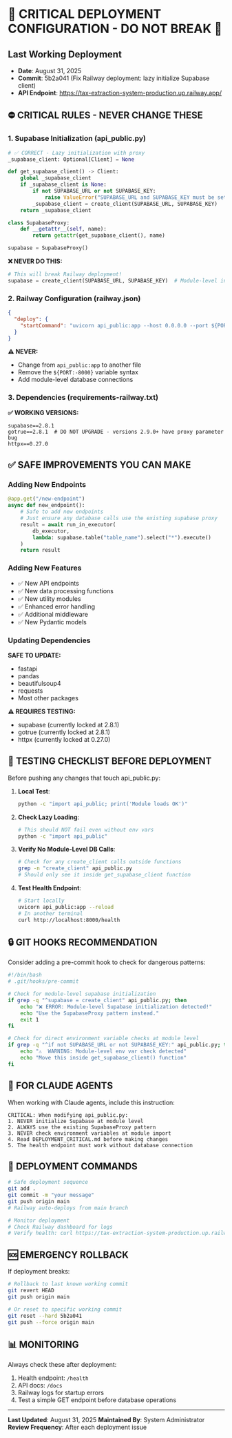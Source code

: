 # 🚨 CRITICAL DEPLOYMENT CONFIGURATION - DO NOT BREAK 🚨

## Last Working Deployment
- **Date**: August 31, 2025
- **Commit**: 5b2a041 (Fix Railway deployment: lazy initialize Supabase client)
- **API Endpoint**: https://tax-extraction-system-production.up.railway.app/

## ⛔ CRITICAL RULES - NEVER CHANGE THESE

### 1. Supabase Initialization (api_public.py)
```python
# ✅ CORRECT - Lazy initialization with proxy
_supabase_client: Optional[Client] = None

def get_supabase_client() -> Client:
    global _supabase_client
    if _supabase_client is None:
        if not SUPABASE_URL or not SUPABASE_KEY:
            raise ValueError("SUPABASE_URL and SUPABASE_KEY must be set")
        _supabase_client = create_client(SUPABASE_URL, SUPABASE_KEY)
    return _supabase_client

class SupabaseProxy:
    def __getattr__(self, name):
        return getattr(get_supabase_client(), name)

supabase = SupabaseProxy()
```

**❌ NEVER DO THIS:**
```python
# This will break Railway deployment!
supabase = create_client(SUPABASE_URL, SUPABASE_KEY)  # Module-level initialization
```

### 2. Railway Configuration (railway.json)
```json
{
  "deploy": {
    "startCommand": "uvicorn api_public:app --host 0.0.0.0 --port ${PORT:-8000}"
  }
}
```
**⚠️ NEVER:** 
- Change from `api_public:app` to another file
- Remove the `${PORT:-8000}` variable syntax
- Add module-level database connections

### 3. Dependencies (requirements-railway.txt)
**✅ WORKING VERSIONS:**
```
supabase==2.8.1
gotrue==2.8.1  # DO NOT UPGRADE - versions 2.9.0+ have proxy parameter bug
httpx==0.27.0
```

## ✅ SAFE IMPROVEMENTS YOU CAN MAKE

### Adding New Endpoints
```python
@app.get("/new-endpoint")
async def new_endpoint():
    # Safe to add new endpoints
    # Just ensure any database calls use the existing supabase proxy
    result = await run_in_executor(
        db_executor,
        lambda: supabase.table("table_name").select("*").execute()
    )
    return result
```

### Adding New Features
- ✅ New API endpoints
- ✅ New data processing functions
- ✅ New utility modules
- ✅ Enhanced error handling
- ✅ Additional middleware
- ✅ New Pydantic models

### Updating Dependencies
**SAFE TO UPDATE:**
- fastapi
- pandas
- beautifulsoup4
- requests
- Most other packages

**⚠️ REQUIRES TESTING:**
- supabase (currently locked at 2.8.1)
- gotrue (currently locked at 2.8.1)
- httpx (currently locked at 0.27.0)

## 🧪 TESTING CHECKLIST BEFORE DEPLOYMENT

Before pushing any changes that touch api_public.py:

1. **Local Test**:
   ```bash
   python -c "import api_public; print('Module loads OK')"
   ```

2. **Check Lazy Loading**:
   ```bash
   # This should NOT fail even without env vars
   python -c "import api_public"
   ```

3. **Verify No Module-Level DB Calls**:
   ```bash
   # Check for any create_client calls outside functions
   grep -n "create_client" api_public.py
   # Should only see it inside get_supabase_client function
   ```

4. **Test Health Endpoint**:
   ```bash
   # Start locally
   uvicorn api_public:app --reload
   # In another terminal
   curl http://localhost:8000/health
   ```

## 🔒 GIT HOOKS RECOMMENDATION

Consider adding a pre-commit hook to check for dangerous patterns:

```bash
#!/bin/bash
# .git/hooks/pre-commit

# Check for module-level supabase initialization
if grep -q "^supabase = create_client" api_public.py; then
    echo "❌ ERROR: Module-level Supabase initialization detected!"
    echo "Use the SupabaseProxy pattern instead."
    exit 1
fi

# Check for direct environment variable checks at module level
if grep -q "^if not SUPABASE_URL or not SUPABASE_KEY:" api_public.py; then
    echo "⚠️  WARNING: Module-level env var check detected"
    echo "Move this inside get_supabase_client() function"
fi
```

## 📝 FOR CLAUDE AGENTS

When working with Claude agents, include this instruction:

```
CRITICAL: When modifying api_public.py:
1. NEVER initialize Supabase at module level
2. ALWAYS use the existing SupabaseProxy pattern
3. NEVER check environment variables at module import
4. Read DEPLOYMENT_CRITICAL.md before making changes
5. The health endpoint must work without database connection
```

## 🚀 DEPLOYMENT COMMANDS

```bash
# Safe deployment sequence
git add .
git commit -m "your message"
git push origin main
# Railway auto-deploys from main branch

# Monitor deployment
# Check Railway dashboard for logs
# Verify health: curl https://tax-extraction-system-production.up.railway.app/health
```

## 🆘 EMERGENCY ROLLBACK

If deployment breaks:
```bash
# Rollback to last known working commit
git revert HEAD
git push origin main

# Or reset to specific working commit
git reset --hard 5b2a041
git push --force origin main
```

## 📊 MONITORING

Always check these after deployment:
1. Health endpoint: `/health`
2. API docs: `/docs`
3. Railway logs for startup errors
4. Test a simple GET endpoint before database operations

---
**Last Updated**: August 31, 2025
**Maintained By**: System Administrator
**Review Frequency**: After each deployment issue